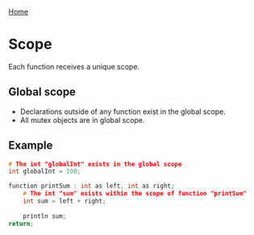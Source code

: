 [Home](https://puckowski.github.io/concert/)

# Scope

Each function receives a unique scope. 

## Global scope

- Declarations outside of any function exist in the global scope. 
- All mutex objects are in global scope.

## Example

```cpp
# The int "globalInt" exists in the global scope
int globalInt = 100;

function printSum : int as left, int as right;
    # The int "sum" exists within the scope of function "printSum"
    int sum = left + right;
  
    println sum;
return;
```
